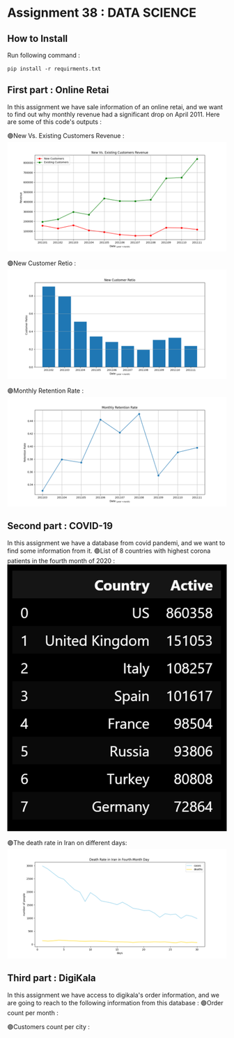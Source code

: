 # Assignment 38 : DATA SCIENCE

## How to Install
Run following command :
```
pip install -r requirments.txt
```

## First part : Online Retai
In this assignment we have sale information of an online retai, and we want to find out why monthly revenue had a significant drop on April 2011.
Here are some of this code's outputs :

🟣New Vs. Existing Customers Revenue :
![alt text](<outputs/output_1_customers revenue.png>)

🟣New Customer Retio :
![alt text](<outputs/output_1_ new customer retio.png>)

🟣Monthly Retention Rate :
![alt text](<outputs/output_1_monthly retention rate.png>)

## Second part : COVID-19
In this assignment we have a database from covid pandemi, and we want to find some information from it.
🟣List of 8 countries with highest corona patients in the fourth month of 2020 :
![alt text](<outputs/output_2_most patients.png>)

🟣The death rate in Iran on different days:
![alt text](<outputs/output_2_death rate iran.png>)

## Third part : DigiKala
In this assignment we have access to digikala's order information, and we are going to reach to the following information from this database :
🟣Order count per month :


🟣Customers count per city :

